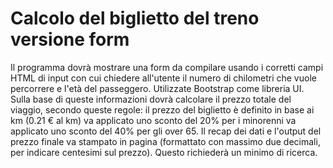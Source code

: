 # Calcolo del biglietto del treno versione form

Il programma dovrà mostrare una form da compilare usando i corretti campi HTML di input con cui chiedere all'utente il numero di chilometri che vuole percorrere e l'età del passeggero. Utilizzate Bootstrap come libreria UI.
Sulla base di queste informazioni dovrà calcolare il prezzo totale del viaggio, secondo queste regole:
il prezzo del biglietto è definito in base ai km (0.21 € al km)
va applicato uno sconto del 20% per i minorenni
va applicato uno sconto del 40% per gli over 65.
Il recap dei dati e l'output del prezzo finale va stampato in pagina (formattato con massimo due decimali, per indicare centesimi sul prezzo). Questo richiederà un minimo di ricerca.